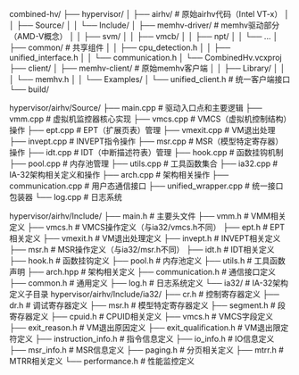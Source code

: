 combined-hv/
├── hypervisor/
│   ├── airhv/              # 原始airhv代码（Intel VT-x）
│   │   ├── Source/
│   │   └── Include/
│   ├── memhv-driver/       # memhv驱动部分（AMD-V概念）
│   │   ├── svm/
│   │   ├── vmcb/
│   │   ├── npt/
│   │   └── ...
│   ├── common/             # 共享组件
│   │   ├── cpu_detection.h
│   │   ├── unified_interface.h
│   │   └── communication.h
│   └── CombinedHv.vcxproj
├── client/
│   ├── memhv-client/       # 原始memhv客户端
│   │   ├── Library/
│   │   │   └── memhv.h
│   │   └── Examples/
│   └── unified_client.h    # 统一客户端接口
└── build/

hypervisor/airhv/Source/
├── main.cpp              # 驱动入口点和主要逻辑
├── vmm.cpp               # 虚拟机监控器核心实现
├── vmcs.cpp              # VMCS（虚拟机控制结构）操作
├── ept.cpp               # EPT（扩展页表）管理
├── vmexit.cpp            # VM退出处理
├── invept.cpp            # INVEPT指令操作
├── msr.cpp               # MSR（模型特定寄存器）操作
├── idt.cpp               # IDT（中断描述符表）管理
├── hook.cpp              # 函数挂钩机制
├── pool.cpp              # 内存池管理
├── utils.cpp             # 工具函数集合
├── ia32.cpp              # IA-32架构相关定义和操作
├── arch.cpp              # 架构相关操作
├── communication.cpp     # 用户态通信接口
├── unified_wrapper.cpp   # 统一接口包装器
└── log.cpp               # 日志系统

hypervisor/airhv/Include/
├── main.h                # 主要头文件
├── vmm.h                 # VMM相关定义
├── vmcs.h                # VMCS操作定义（与ia32/vmcs.h不同）
├── ept.h                 # EPT相关定义
├── vmexit.h              # VM退出处理定义
├── invept.h              # INVEPT相关定义
├── msr.h                 # MSR操作定义（与ia32/msr.h不同）
├── idt.h                 # IDT相关定义
├── hook.h                # 函数挂钩定义
├── pool.h                # 内存池定义
├── utils.h               # 工具函数声明
├── arch.hpp              # 架构相关定义
├── communication.h        # 通信接口定义
├── common.h              # 通用定义
├── log.h                 # 日志系统定义
└── ia32/                 # IA-32架构定义子目录
hypervisor/airhv/Include/ia32/
├── cr.h                  # 控制寄存器定义
├── dr.h                  # 调试寄存器定义
├── msr.h                 # 模型特定寄存器定义
├── segment.h             # 段寄存器定义
├── cpuid.h               # CPUID相关定义
├── vmcs.h                # VMCS字段定义
├── exit_reason.h         # VM退出原因定义
├── exit_qualification.h  # VM退出限定符定义
├── instruction_info.h    # 指令信息定义
├── io_info.h             # IO信息定义
├── msr_info.h            # MSR信息定义
├── paging.h              # 分页相关定义
├── mtrr.h                # MTRR相关定义
└── performance.h         # 性能监控定义